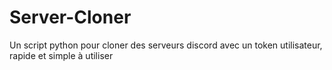 # Server-Cloner
Un script python pour cloner des serveurs discord avec un token utilisateur, rapide et simple à utiliser
